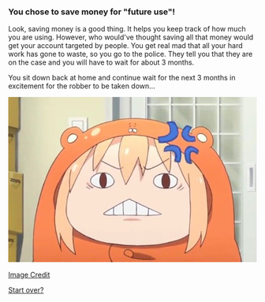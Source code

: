 ### You chose to save money for "future use"!

Look, saving money is a good thing. It helps you keep track of how much you are using. However, who would've thought saving all that money would get your account targeted by people. You get real mad that all your hard work has gone to waste, so you go to the police. They tell you that they are on the case and you will have to wait for about 3 months.

You sit down back at home and continue wait for the next 3 months in excitement for the robber to be taken down...

![triggered](../dream-images/triggered.jpg)

[Image Credit](https://www.pinterest.com/pin/367958232034691230/)

[Start over?](../..beginning.md)